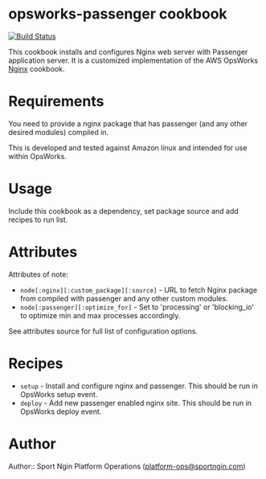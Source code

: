 # opsworks-passenger cookbook

[![Build Status](https://travis-ci.org/sportngin-cookbooks/opsworks-passenger.svg?branch=master)](https://travis-ci.org/sportngin-cookbooks/opsworks-passenger)

This cookbook installs and configures Nginx web server with Passenger application server.
It is a customized implementation of the AWS OpsWorks [Nginx](https://github.com/aws/opsworks-cookbooks/tree/release-chef-11.4/nginx) cookbook.

# Requirements

You need to provide a nginx package that has passenger (and any other desired modules) compiled in.

This is developed and tested against Amazon linux and intended for use within OpsWorks.

# Usage

Include this cookbook as a dependency, set package source and add recipes to run list.

# Attributes

Attributes of note:
- `node[:nginx][:custom_package][:source]` - URL to fetch Nginx package from compiled with passenger and any other custom modules.
- `node[:passenger][:optimize_for]` - Set to 'processing' or 'blocking_io' to optimize min and max processes accordingly.

See attributes source for full list of configuration options.

# Recipes

- `setup` - Install and configure nginx and passenger. This should be run in OpsWorks setup event.
- `deploy` - Add new passenger enabled nginx site. This should be run in OpsWorks deploy event.

# Author

Author:: Sport Ngin Platform Operations (<platform-ops@sportngin.com>)
